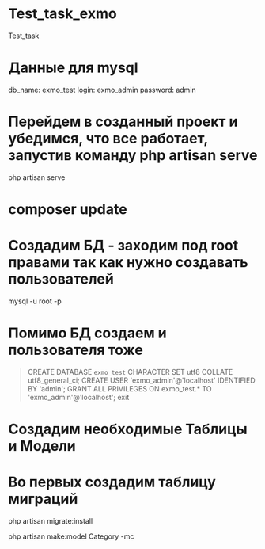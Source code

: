 # Test_task_exmo
Test_task

# Данные для mysql
db_name: exmo_test
login: exmo_admin
password: admin

# Перейдем в созданный проект и убедимся, что все работает, запустив команду php artisan serve
php artisan serve

# composer update

# Создадим БД - заходим под root правами так как нужно создавать пользователей
mysql -u root -p 
# Помимо БД создаем и пользователя тоже
> CREATE DATABASE `exmo_test` CHARACTER SET utf8 COLLATE utf8_general_ci;
> CREATE USER 'exmo_admin'@'localhost' IDENTIFIED BY 'admin';
> GRANT ALL PRIVILEGES ON exmo_test.* TO 'exmo_admin'@'localhost';
> exit

# Создадим необходимые Таблицы и Модели
# Во первых создадим таблицу миграций
php artisan migrate:install

php artisan make:model Category -mc